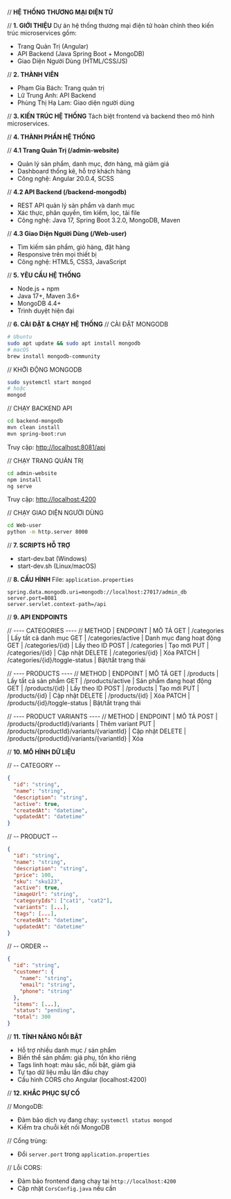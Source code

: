 // **HỆ THỐNG THƯƠNG MẠI ĐIỆN TỬ**

// **1. GIỚI THIỆU**
Dự án hệ thống thương mại điện tử hoàn chỉnh theo kiến trúc microservices gồm:

* Trang Quản Trị (Angular)
* API Backend (Java Spring Boot + MongoDB)
* Giao Diện Người Dùng (HTML/CSS/JS)

// **2. THÀNH VIÊN**

* Phạm Gia Bách: Trang quản trị
* Lữ Trung Anh: API Backend
* Phùng Thị Hạ Lam: Giao diện người dùng

// **3. KIẾN TRÚC HỆ THỐNG**
Tách biệt frontend và backend theo mô hình microservices.

// **4. THÀNH PHẦN HỆ THỐNG**

// **4.1 Trang Quản Trị (/admin-website)**

* Quản lý sản phẩm, danh mục, đơn hàng, mã giảm giá
* Dashboard thống kê, hỗ trợ khách hàng
* Công nghệ: Angular 20.0.4, SCSS

// **4.2 API Backend (/backend-mongodb)**

* REST API quản lý sản phẩm và danh mục
* Xác thực, phân quyền, tìm kiếm, lọc, tải file
* Công nghệ: Java 17, Spring Boot 3.2.0, MongoDB, Maven

// **4.3 Giao Diện Người Dùng (/Web-user)**

* Tìm kiếm sản phẩm, giỏ hàng, đặt hàng
* Responsive trên mọi thiết bị
* Công nghệ: HTML5, CSS3, JavaScript

// **5. YÊU CẦU HỆ THỐNG**

* Node.js + npm
* Java 17+, Maven 3.6+
* MongoDB 4.4+
* Trình duyệt hiện đại

// **6. CÀI ĐẶT & CHẠY HỆ THỐNG**
// CÀI ĐẶT MONGODB

```bash
# Ubuntu
sudo apt update && sudo apt install mongodb
# macOS
brew install mongodb-community
```

// KHỞI ĐỘNG MONGODB

```bash
sudo systemctl start mongod
# hoặc
mongod
```

// CHẠY BACKEND API

```bash
cd backend-mongodb
mvn clean install
mvn spring-boot:run
```

Truy cập: [http://localhost:8081/api](http://localhost:8081/api)

// CHẠY TRANG QUẢN TRỊ

```bash
cd admin-website
npm install
ng serve
```

Truy cập: [http://localhost:4200](http://localhost:4200)

// CHẠY GIAO DIỆN NGƯỜI DÙNG

```bash
cd Web-user
python -m http.server 8000
```

// **7. SCRIPTS HỖ TRỢ**

* start-dev.bat (Windows)
* start-dev.sh (Linux/macOS)

// **8. CẤU HÌNH**
File: `application.properties`

```properties
spring.data.mongodb.uri=mongodb://localhost:27017/admin_db
server.port=8081
server.servlet.context-path=/api
```

// **9. API ENDPOINTS**

// ---- CATEGORIES ----
// METHOD | ENDPOINT | MÔ TẢ
GET     | /categories              | Lấy tất cả danh mục
GET     | /categories/active       | Danh mục đang hoạt động
GET     | /categories/{id}         | Lấy theo ID
POST    | /categories              | Tạo mới
PUT     | /categories/{id}         | Cập nhật
DELETE  | /categories/{id}         | Xóa
PATCH   | /categories/{id}/toggle-status | Bật/tắt trạng thái

// ---- PRODUCTS ----
// METHOD | ENDPOINT | MÔ TẢ
GET     | /products                | Lấy tất cả sản phẩm
GET     | /products/active         | Sản phẩm đang hoạt động
GET     | /products/{id}           | Lấy theo ID
POST    | /products                | Tạo mới
PUT     | /products/{id}           | Cập nhật
DELETE  | /products/{id}           | Xóa
PATCH   | /products/{id}/toggle-status | Bật/tắt trạng thái

// ---- PRODUCT VARIANTS ----
// METHOD | ENDPOINT | MÔ TẢ
POST    | /products/{productId}/variants           | Thêm variant
PUT     | /products/{productId}/variants/{variantId} | Cập nhật
DELETE  | /products/{productId}/variants/{variantId} | Xóa

// **10. MÔ HÌNH DỮ LIỆU**

// -- CATEGORY --

```json
{
  "id": "string",
  "name": "string",
  "description": "string",
  "active": true,
  "createdAt": "datetime",
  "updatedAt": "datetime"
}
```

// -- PRODUCT --

```json
{
  "id": "string",
  "name": "string",
  "description": "string",
  "price": 100,
  "sku": "sku123",
  "active": true,
  "imageUrl": "string",
  "categoryIds": ["cat1", "cat2"],
  "variants": [...],
  "tags": [...],
  "createdAt": "datetime",
  "updatedAt": "datetime"
}
```

// -- ORDER --

```json
{
  "id": "string",
  "customer": {
    "name": "string",
    "email": "string",
    "phone": "string"
  },
  "items": [...],
  "status": "pending",
  "total": 300
}
```

// **11. TÍNH NĂNG NỔI BẬT**

* Hỗ trợ nhiều danh mục / sản phẩm
* Biến thể sản phẩm: giá phụ, tồn kho riêng
* Tags linh hoạt: màu sắc, nổi bật, giảm giá
* Tự tạo dữ liệu mẫu lần đầu chạy
* Cấu hình CORS cho Angular (localhost:4200)

// **12. KHẮC PHỤC SỰ CỐ**

// MongoDB:

* Đảm bảo dịch vụ đang chạy: `systemctl status mongod`
* Kiểm tra chuỗi kết nối MongoDB

// Cổng trùng:

* Đổi `server.port` trong `application.properties`

// Lỗi CORS:

* Đảm bảo frontend đang chạy tại `http://localhost:4200`
* Cập nhật `CorsConfig.java` nếu cần
